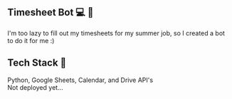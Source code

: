 ## Timesheet Bot 💻 💫

I'm too lazy to fill out my timesheets for my summer job, so I created a bot to do it for me :)

## Tech Stack 👾

Python, Google Sheets, Calendar, and Drive API's<br>
Not deployed yet...<br>

##

